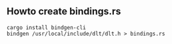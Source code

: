 ## Howto create bindings.rs
```
cargo install bindgen-cli
bindgen /usr/local/include/dlt/dlt.h > bindings.rs
```
